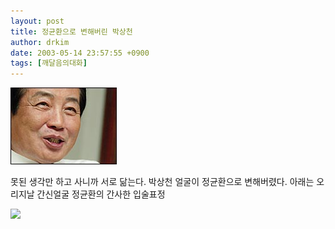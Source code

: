 ```yaml
---
layout: post
title: 정균환으로 변해버린 박상천
author: drkim
date: 2003-05-14 23:57:55 +0900
tags: [깨달음의대화]
---
```

![](.//files/attach/images/198/138/001/1052924275.jpg)  
  
못된 생각만 하고 사니까 서로 닮는다. 박상천 얼굴이 정균환으로 변해버렸다. 아래는 오리지날 간신얼굴 정균환의 간사한 입술표정
  
![](http://drkimz.com/technote/board/private/upimg/1052924343.jpg)